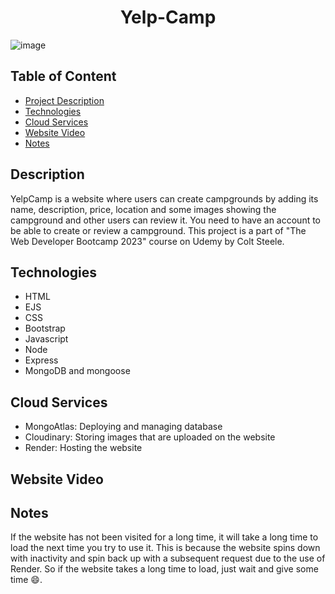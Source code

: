 <h1 align="center">Yelp-Camp</h1>

![image](https://github.com/IslamAmr155/Yelp-Camp/assets/102327255/f0e253b4-a592-4a58-a088-0156f7d2dd85)

## Table of Content
* [Project Description](#Project-Description)
* [Technologies](#Technologies)
* [Cloud Services](#Cloud-Services)
* [Website Video](#Website-Video)
* [Notes](#Notes)

## Description
YelpCamp is a website where users can create campgrounds by adding its name, description, price, location and some images showing the campground and other users can review it. You need to have an account to be able to create or review a campground. This project is a part of "The Web Developer Bootcamp 2023" course on Udemy by Colt Steele.

## Technologies
* HTML
* EJS
* CSS
* Bootstrap
* Javascript
* Node
* Express
* MongoDB and mongoose

## Cloud Services
* MongoAtlas: Deploying and managing database
* Cloudinary: Storing images that are uploaded on the website
* Render: Hosting the website 

## Website Video

## Notes
If the website has not been visited for a long time, it will take a long time to load the next time you try to use it. This is because the website spins down with inactivity and spin back up with a subsequent request due to the use of Render. So if the website takes a long time to load, just wait and give some time 😄.
